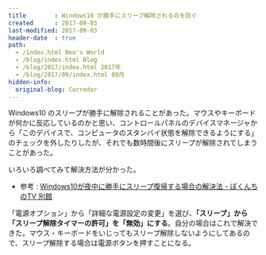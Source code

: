 ```yaml
---
title        : Windows10 が勝手にスリープ解除されるのを防ぐ
created      : 2017-09-03
last-modified: 2017-09-03
header-date  : true
path:
  - /index.html Neo's World
  - /blog/index.html Blog
  - /blog/2017/index.html 2017年
  - /blog/2017/09/index.html 09月
hidden-info:
  original-blog: Corredor
---
```


Windows10 のスリープが勝手に解除されることがあった。マウスやキーボードが何かに反応しているのかと思い、コントロールパネルのデバイスマネージャから「このデバイスで、コンピュータのスタンバイ状態を解除できるようにする」のチェックを外したりしたが、それでも数時間後にスリープが解除されてしまうことがあった。

いろいろ調べてみて解決方法が分かった。

- 参考 : [Windows10が夜中に勝手にスリープ復帰する場合の解決法 - ぼくんちのTV 別館](https://freesoft.tvbok.com/win10/tips/sleep_released_unintentionally.html)

「電源オプション」から「詳細な電源設定の変更」を選び、**「スリープ」から「スリープ解除タイマーの許可」を「無効」にする**。自分の場合はこれで解決できた。マウス・キーボードをいじってもスリープ解除しないようにしてあるので、スリープ解除する場合は電源ボタンを押すことになる。
